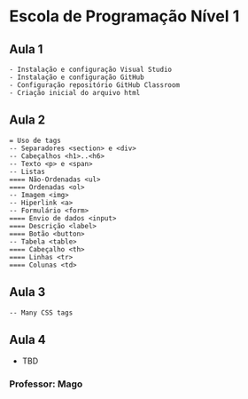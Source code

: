 # Escola de Programação Nível 1

## Aula 1
    - Instalação e configuração Visual Studio
    - Instalação e configuração GitHub
    - Configuração repositório GitHub Classroom
    - Criação inicial do arquivo html

## Aula 2
    = Uso de tags
    -- Separadores <section> e <div>
    -- Cabeçalhos <h1>..<h6>
    -- Texto <p> e <span>
    -- Listas
    ==== Não-Ordenadas <ul>
    ==== Ordenadas <ol> 
    -- Imagem <img>
    -- Hiperlink <a>
    -- Formulário <form>
    ==== Envio de dados <input>
    ==== Descrição <label>
    ==== Botão <button>
    -- Tabela <table>
    ==== Cabeçalho <th>
    ==== Linhas <tr>
    ==== Colunas <td>

## Aula 3
    -- Many CSS tags


## Aula 4
- TBD


### Professor: Mago